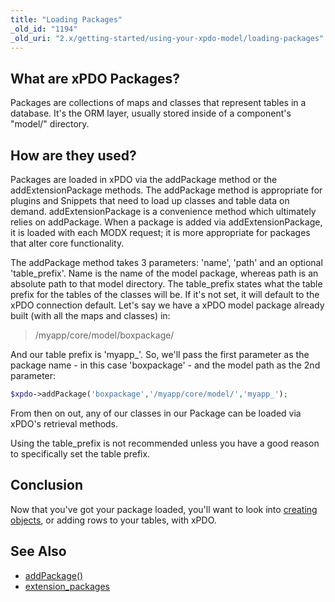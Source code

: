 ```yaml
---
title: "Loading Packages"
_old_id: "1194"
_old_uri: "2.x/getting-started/using-your-xpdo-model/loading-packages"
---
```


## What are xPDO Packages?

 Packages are collections of maps and classes that represent tables in a database. It's the ORM layer, usually stored inside of a component's "model/" directory.

## How are they used?

 Packages are loaded in xPDO via the addPackage method or the addExtensionPackage methods. The addPackage method is appropriate for plugins and Snippets that need to load up classes and table data on demand. addExtensionPackage is a convenience method which ultimately relies on addPackage. When a package is added via addExtensionPackage, it is loaded with each MODX request; it is more appropriate for packages that alter core functionality.

The addPackage method takes 3 parameters: 'name', 'path' and an optional 'table\_prefix'. Name is the name of the model package, whereas path is an absolute path to that model directory. The table\_prefix states what the table prefix for the tables of the classes will be. If it's not set, it will default to the xPDO connection default. Let's say we have a xPDO model package already built (with all the maps and classes) in:

> /myapp/core/model/boxpackage/

 And our table prefix is 'myapp\_'. So, we'll pass the first parameter as the package name - in this case 'boxpackage' - and the model path as the 2nd parameter:

 ``` php
$xpdo->addPackage('boxpackage','/myapp/core/model/','myapp_');
```

 From then on out, any of our classes in our Package can be loaded via xPDO's retrieval methods.

 Using the table\_prefix is not recommended unless you have a good reason to specifically set the table prefix.

## Conclusion

 Now that you've got your package loaded, you'll want to look into [creating objects](extending-modx/xpdo/creating-objects "Creating Objects"), or adding rows to your tables, with xPDO.

## See Also

- [addPackage()](extending-modx/xpdo/class-reference/xpdo/xpdo.addpackage)
- [extension\_packages](building-sites/settings/extension_packages)
